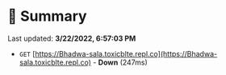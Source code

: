 # 📖 Summary
Last updated: **3/22/2022, 6:57:03 PM**

- `GET` [https://Bhadwa-sala.toxicblte.repl.co](https://Bhadwa-sala.toxicblte.repl.co) - **Down** (247ms)
